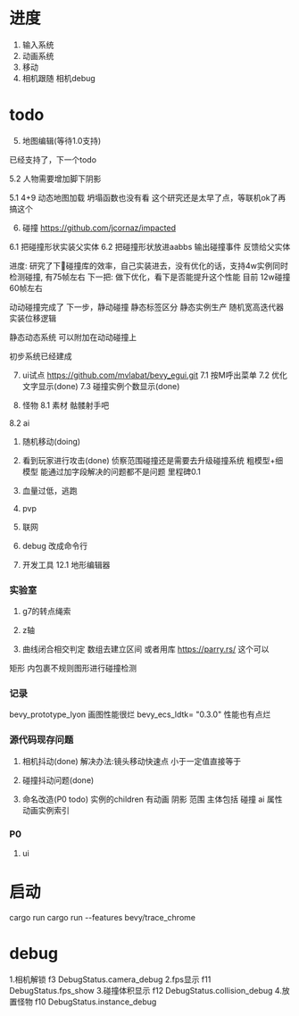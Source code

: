 
# 进度
1. 输入系统
2. 动画系统
3. 移动
4. 相机跟随  相机debug


# todo
5. 地图编辑(等待1.0支持)

已经支持了，下一个todo

5.2 人物需要增加脚下阴影

5.1 4+9 动态地图加载
坍塌函数也没有看
这个研究还是太早了点，等联机ok了再搞这个



6. 碰撞
https://github.com/jcornaz/impacted

6.1 把碰撞形状实装父实体
6.2 把碰撞形状放进aabbs 输出碰撞事件 反馈给父实体

进度:
研究了下🥦碰撞库的效率，自己实装进去，没有优化的话，支持4w实例同时检测碰撞, 有75帧左右
下一把:
做下优化，看下是否能提升这个性能
目前  12w碰撞  60帧左右

动动碰撞完成了
下一步，静动碰撞
静态标签区分
静态实例生产
    随机宽高迭代器 
    实装位移逻辑
    
静态动态系统  可以附加在动动碰撞上

初步系统已经建成

7. ui试点
https://github.com/mvlabat/bevy_egui.git
7.1 按M呼出菜单
7.2 优化文字显示(done)
7.3 碰撞实例个数显示(done)

8. 怪物
8.1 素材
骷髅射手吧


8.2 ai
1. 随机移动(doing)


2. 看到玩家进行攻击(done)
侦察范围碰撞还是需要去升级碰撞系统
粗模型+细模型
能通过加字段解决的问题都不是问题
里程碑0.1



3. 血量过低，逃跑






9. pvp
10. 联网
11. debug 改成命令行
12. 开发工具
12.1 地形编辑器

### 实验室


1. g7的转点绳索
2. z轴


3. 曲线闭合相交判定
数组去建立区间
或者用库
https://parry.rs/
这个可以

矩形 内包裹不规则图形进行碰撞检测

### 记录
bevy_prototype_lyon 画图性能很烂
bevy_ecs_ldtk= "0.3.0" 性能也有点烂


### 源代码现存问题 
1. 相机抖动(done)
解决办法:镜头移动快速点 小于一定值直接等于
2. 碰撞抖动问题(done)

3. 命名改造(P0 todo)
实例的children 有动画 阴影 范围
主体包括  碰撞  ai  属性  动画实例索引  


### P0
1. ui

# 启动
cargo run
cargo run --features bevy/trace_chrome


# debug

1.相机解锁 f3 DebugStatus.camera_debug
2.fps显示 f11 DebugStatus.fps_show
3.碰撞体积显示 f12   DebugStatus.collision_debug
4.放置怪物  f10  DebugStatus.instance_debug



